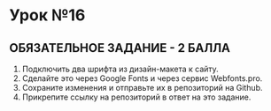 # Урок №16

## ОБЯЗАТЕЛЬНОЕ ЗАДАНИЕ - 2 БАЛЛA 
1) Подключить два шрифта из дизайн-макета к сайту.
2) Сделайте это через Google Fonts и через сервис Webfonts.pro.
3) Сохраните изменения и отправьте их в репозиторий на Github.
4) Прикрепите ссылку на репозиторий в ответ на это задание.
